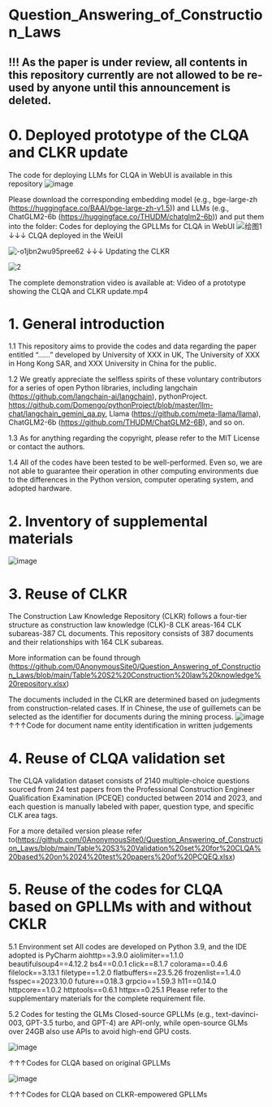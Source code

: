 # Question_Answering_of_Construction_Laws

## !!! As the paper is under review, all contents in this repository currently are not allowed to be re-used by anyone until this announcement is deleted.

# 0. Deployed prototype of the CLQA and CLKR update
The code for deploying LLMs for CLQA in WebUI is available in this repository
![image](https://github.com/0AnonymousSite0/Question_Answering_of_Construction_Laws/assets/39326629/2e386b54-042d-4715-b477-92cb10e10ab8)

Please download the corresponding embedding model (e.g., bge-large-zh (https://huggingface.co/BAAI/bge-large-zh-v1.5)) and LLMs (e.g., ChatGLM2-6b (https://huggingface.co/THUDM/chatglm2-6b)) and put them into the folder: Codes for deploying the GPLLMs for CLQA in WebUI 
![绘图1](https://github.com/0AnonymousSite0/Question_Answering_of_Construction_Laws/assets/39326629/d8bb2987-73ad-4731-9e13-bd469f8a741b)
↓↓↓ CLQA deployed in the WeiUI

![-o1jbn2wu95pree62](https://github.com/0AnonymousSite0/Question_Answering_of_Construction_Laws/assets/39326629/0de5bcf4-1880-429b-a406-299fc6f62204)
↓↓↓ Updating the CLKR

![2](https://github.com/0AnonymousSite0/Question_Answering_of_Construction_Laws/assets/39326629/b3cd03fb-0d4c-4bfa-ae97-45805528a4a6)

The complete demonstration video is available at: Video of a prototype showing the CLQA and CLKR update.mp4

# 1. General introduction
1.1 This repository aims to provide the codes and data regarding the paper entitled “……” developed by University of XXX in UK, The University of XXX in Hong Kong SAR, and XXX University in China for the public.

1.2 We greatly appreciate the selfless spirits of these voluntary contributors for a series of open Python libraries, including langchain (https://github.com/langchain-ai/langchain), pythonProject. https://github.com/Domengo/pythonProject/blob/master/llm-chat/langchain_gemini_qa.py, Llama (https://github.com/meta-llama/llama), ChatGLM2-6b (https://github.com/THUDM/ChatGLM2-6B), and so on.

1.3 As for anything regarding the copyright, please refer to the MIT License or contact the authors.

1.4 All of the codes have been tested to be well-performed. Even so, we are not able to guarantee their operation in other computing environments due to the differences in the Python version, computer operating system, and adopted hardware.

# 2. Inventory of supplemental materials
![image](https://github.com/0AnonymousSite0/Question_Answering_of_Construction_Laws/assets/39326629/88e38349-2980-4cb7-9808-8c6079c6d42b)
# 3. Reuse of CLKR 
The Construction Law Knowledge Repository (CLKR) follows a four-tier structure as construction law knowledge (CLK)-8 CLK areas-164 CLK subareas-387 CL documents. This repository consists of 387 documents and their relationships with 164 CLK subareas. 

More information can be found through (https://github.com/0AnonymousSite0/Question_Answering_of_Construction_Laws/blob/main/Table%20S2%20Construction%20law%20knowledge%20repository.xlsx)

The documents included in the CLKR are determined based on judegments from construction-related cases. If in Chinese, the use of guillemets can be selected as the identifier for documents during the mining process.
![image](https://github.com/0AnonymousSite0/Question_Answering_of_Construction_Laws/assets/39326629/40e9c8bf-f108-4e1c-8395-7004af727c6e)
↑↑↑Code for document name entity identification in written judgements

# 4. Reuse of CLQA validation set
The CLQA validation dataset consists of 2140 multiple-choice questions sourced from 24 test papers from the Professional Construction Engineer Qualification Examination (PCEQE) conducted between 2014 and 2023, and each question is manually labeled with paper, question type, and specific CLK area tags. 

For a more detailed version please refer to(https://github.com/0AnonymousSite0/Question_Answering_of_Construction_Laws/blob/main/Table%20S3%20Validation%20set%20for%20CLQA%20based%20on%2024%20test%20papers%20of%20PCQEQ.xlsx) 

# 5. Reuse of the codes for CLQA based on GPLLMs with and without CKLR
5.1 Environment set
All codes are developed on Python 3.9, and the IDE adopted is PyCharm
aiohttp==3.9.0
aiolimiter==1.1.0
beautifulsoup4==4.12.2
bs4==0.0.1
click==8.1.7
colorama==0.4.6
filelock==3.13.1
filetype==1.2.0
flatbuffers==23.5.26
frozenlist==1.4.0
fsspec==2023.10.0
future==0.18.3
grpcio==1.59.3
h11==0.14.0
httpcore==1.0.2
httptools==0.6.1
httpx==0.25.1
Please refer to the supplementary materials for the complete requirement file.

5.2 Codes for testing the GLMs
Closed-source GPLLMs (e.g., text-davinci-003, GPT-3.5 turbo, and GPT-4) are API-only, while open-source GLMs over 24GB also use APIs to avoid high-end GPU costs.

![image](https://github.com/0AnonymousSite0/Question_Answering_of_Construction_Laws/assets/39326629/d41b5de6-82a5-49c9-876f-fb62b2533b90)

↑↑↑Codes for CLQA based on original GPLLMs

![image](https://github.com/0AnonymousSite0/Question_Answering_of_Construction_Laws/assets/39326629/b9e08adc-0e17-451a-8731-1ec98f16018a)

↑↑↑Codes for CLQA based on CLKR-empowered GPLLMs


